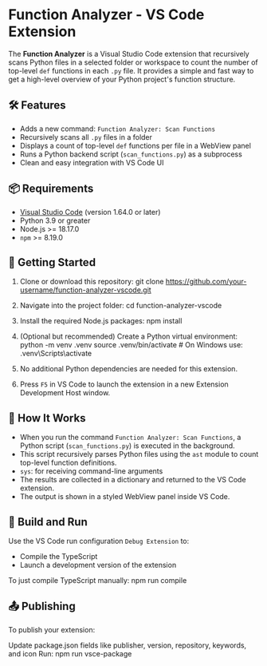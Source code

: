 # Function Analyzer - VS Code Extension

The **Function Analyzer** is a Visual Studio Code extension that recursively scans Python files in a selected folder or workspace to count the number of top-level `def` functions in each `.py` file. It provides a simple and fast way to get a high-level overview of your Python project's function structure.

## 🛠 Features

- Adds a new command: `Function Analyzer: Scan Functions`
- Recursively scans all `.py` files in a folder
- Displays a count of top-level `def` functions per file in a WebView panel
- Runs a Python backend script (`scan_functions.py`) as a subprocess
- Clean and easy integration with VS Code UI

## 📦 Requirements

- [Visual Studio Code](https://code.visualstudio.com/) (version 1.64.0 or later)
- Python 3.9 or greater
- Node.js >= 18.17.0
- `npm` >= 8.19.0

## 🚀 Getting Started

1. Clone or download this repository:
    git clone https://github.com/your-username/function-analyzer-vscode.git

2. Navigate into the project folder:
    cd function-analyzer-vscode

3. Install the required Node.js packages:
    npm install

4. (Optional but recommended) Create a Python virtual environment:
    python -m venv .venv
    source .venv/bin/activate  # On Windows use: .venv\Scripts\activate

5. No additional Python dependencies are needed for this extension.

6. Press `F5` in VS Code to launch the extension in a new Extension Development Host window.

## 🧪 How It Works

- When you run the command `Function Analyzer: Scan Functions`, a Python script (`scan_functions.py`) is executed in the background.
- This script recursively parses Python files using the `ast` module to count top-level function definitions.
- `sys`: for receiving command-line arguments
- The results are collected in a dictionary and returned to the VS Code extension.
- The output is shown in a styled WebView panel inside VS Code.

## 🔧 Build and Run

Use the VS Code run configuration `Debug Extension` to:
- Compile the TypeScript
- Launch a development version of the extension

To just compile TypeScript manually:
npm run compile

## 📤 Publishing
To publish your extension:

Update package.json fields like publisher, version, repository, keywords, and icon
Run:
npm run vsce-package




